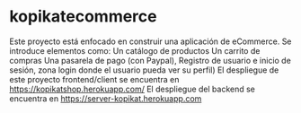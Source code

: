# kopikatecommerce
Este proyecto está enfocado en construir una aplicación de eCommerce. Se introduce elementos como:  Un catálogo de productos Un carrito de compras Una pasarela de pago (con Paypal), Registro de usuario e inicio de sesión, zona login donde el usuario pueda ver su perfil)
 El despliegue de este proyecto frontend/client se encuentra en https://kopikatshop.herokuapp.com/
El despliegue del backend  se encuentra en https://server-kopikat.herokuapp.com

